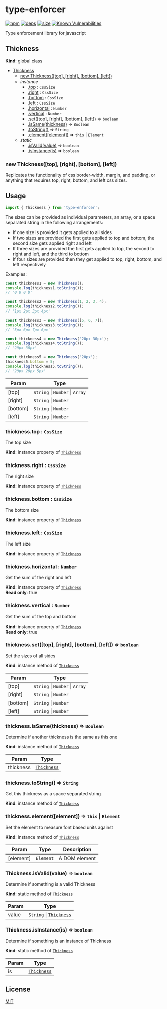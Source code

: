 # type-enforcer
[![npm][npm]][npm-url]
[![deps][deps]][deps-url]
[![size][size]][size-url]
[![Known Vulnerabilities](vuls)](vuls-url)

Type enforcement library for javascript

<a name="Thickness"></a>

## Thickness
**Kind**: global class  

* [Thickness](#Thickness)
    * [new Thickness([top], [right], [bottom], [left])](#new_Thickness_new)
    * _instance_
        * [.top](#Thickness+top) : <code>CssSize</code>
        * [.right](#Thickness+right) : <code>CssSize</code>
        * [.bottom](#Thickness+bottom) : <code>CssSize</code>
        * [.left](#Thickness+left) : <code>CssSize</code>
        * [.horizontal](#Thickness+horizontal) : <code>Number</code>
        * [.vertical](#Thickness+vertical) : <code>Number</code>
        * [.set([top], [right], [bottom], [left])](#Thickness+set) ⇒ <code>boolean</code>
        * [.isSame(thickness)](#Thickness+isSame) ⇒ <code>Boolean</code>
        * [.toString()](#Thickness+toString) ⇒ <code>String</code>
        * [.element([element])](#Thickness+element) ⇒ <code>this</code> \| <code>Element</code>
    * _static_
        * [.isValid(value)](#Thickness.isValid) ⇒ <code>boolean</code>
        * [.isInstance(is)](#Thickness.isInstance) ⇒ <code>boolean</code>

<a name="new_Thickness_new"></a>

### new Thickness([top], [right], [bottom], [left])
Replicates the functionality of css border-width, margin, and padding, or anything that requires top, right, bottom, and left css sizes.

## Usage
``` javascript
import { Thickness } from 'type-enforcer';
```

The sizes can be provided as individual parameters, an array, or a space separated string in the following arrangements:
- If one size is provided it gets applied to all sides
- If two sizes are provided the first gets applied to top and bottom, the second size gets applied right and left
- If three sizes are provided the first gets applied to top, the second to right and left, and the third to bottom
- If four sizes are provided then they get applied to top, right, bottom, and left respectively

Examples:
``` javascript
const thickness1 = new Thickness();
console.log(thickness1.toString());
// '0 0 0 0'

const thickness2 = new Thickness(1, 2, 3, 4);
console.log(thickness2.toString());
// '1px 2px 3px 4px'

const thickness3 = new Thickness([5, 6, 7]);
console.log(thickness3.toString());
// '5px 6px 7px 6px'

const thickness4 = new Thickness('20px 30px');
console.log(thickness4.toString());
// '20px 30px'

const thickness5 = new Thickness('20px');
thickness5.bottom = 5;
console.log(thickness5.toString());
// '20px 20px 5px'
```


| Param | Type |
| --- | --- |
| [top] | <code>String</code> \| <code>Number</code> \| <code>Array</code> | 
| [right] | <code>String</code> \| <code>Number</code> | 
| [bottom] | <code>String</code> \| <code>Number</code> | 
| [left] | <code>String</code> \| <code>Number</code> | 

<a name="Thickness+top"></a>

### thickness.top : <code>CssSize</code>
The top size

**Kind**: instance property of [<code>Thickness</code>](#Thickness)  
<a name="Thickness+right"></a>

### thickness.right : <code>CssSize</code>
The right size

**Kind**: instance property of [<code>Thickness</code>](#Thickness)  
<a name="Thickness+bottom"></a>

### thickness.bottom : <code>CssSize</code>
The bottom size

**Kind**: instance property of [<code>Thickness</code>](#Thickness)  
<a name="Thickness+left"></a>

### thickness.left : <code>CssSize</code>
The left size

**Kind**: instance property of [<code>Thickness</code>](#Thickness)  
<a name="Thickness+horizontal"></a>

### thickness.horizontal : <code>Number</code>
Get the sum of the right and left

**Kind**: instance property of [<code>Thickness</code>](#Thickness)  
**Read only**: true  
<a name="Thickness+vertical"></a>

### thickness.vertical : <code>Number</code>
Get the sum of the top and bottom

**Kind**: instance property of [<code>Thickness</code>](#Thickness)  
**Read only**: true  
<a name="Thickness+set"></a>

### thickness.set([top], [right], [bottom], [left]) ⇒ <code>boolean</code>
Set the sizes of all sides

**Kind**: instance method of [<code>Thickness</code>](#Thickness)  

| Param | Type |
| --- | --- |
| [top] | <code>String</code> \| <code>Number</code> \| <code>Array</code> | 
| [right] | <code>String</code> \| <code>Number</code> | 
| [bottom] | <code>String</code> \| <code>Number</code> | 
| [left] | <code>String</code> \| <code>Number</code> | 

<a name="Thickness+isSame"></a>

### thickness.isSame(thickness) ⇒ <code>Boolean</code>
Determine if another thickness is the same as this one

**Kind**: instance method of [<code>Thickness</code>](#Thickness)  

| Param | Type |
| --- | --- |
| thickness | [<code>Thickness</code>](#Thickness) | 

<a name="Thickness+toString"></a>

### thickness.toString() ⇒ <code>String</code>
Get this thickness as a space separated string

**Kind**: instance method of [<code>Thickness</code>](#Thickness)  
<a name="Thickness+element"></a>

### thickness.element([element]) ⇒ <code>this</code> \| <code>Element</code>
Set the element to measure font based units against

**Kind**: instance method of [<code>Thickness</code>](#Thickness)  

| Param | Type | Description |
| --- | --- | --- |
| [element] | <code>Element</code> | A DOM element |

<a name="Thickness.isValid"></a>

### Thickness.isValid(value) ⇒ <code>boolean</code>
Determine if something is a valid Thickness

**Kind**: static method of [<code>Thickness</code>](#Thickness)  

| Param | Type |
| --- | --- |
| value | <code>String</code> \| [<code>Thickness</code>](#Thickness) | 

<a name="Thickness.isInstance"></a>

### Thickness.isInstance(is) ⇒ <code>boolean</code>
Determine if something is an instance of Thickness

**Kind**: static method of [<code>Thickness</code>](#Thickness)  

| Param | Type |
| --- | --- |
| is | [<code>Thickness</code>](#Thickness) | 


## License

[MIT](https://github.com/darrenpaulwright/type-enforcer/blob/master/LICENSE.md)

[npm]: https://img.shields.io/npm/v/type-enforcer.svg
[npm-url]: https://npmjs.com/package/type-enforcer
[deps]: https://david-dm.org/darrenpaulwright/type-enforcer.svg
[deps-url]: https://david-dm.org/darrenpaulwright/type-enforcer
[size]: https://packagephobia.now.sh/badge?p=type-enforcer
[size-url]: https://packagephobia.now.sh/result?p=type-enforcer
[vuls]: https://snyk.io/test/github/DarrenPaulWright/type-enforcer/badge.svg?targetFile=package.json
[vuls-url]: https://snyk.io/test/github/DarrenPaulWright/type-enforcer?targetFile=package.json
